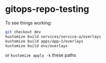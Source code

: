 # gitops-repo-testing

To see things working:

```sh
git checkout dev
kustomize build services/service-a/overlays
kustomize build apps/app-1/overlays
kustomize build env/overlays
```

or `kustomize apply -k` these paths


